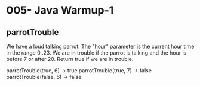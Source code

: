 005- Java Warmup-1
===================


parrotTrouble
-------------  

We have a loud talking parrot. The "hour" parameter is the current hour time in the range 0..23. We are in trouble if the parrot is talking and the hour is before 7 or after 20. Return true if we are in trouble. 

>
parrotTrouble(true, 6) → true
parrotTrouble(true, 7) → false
parrotTrouble(false, 6) → false